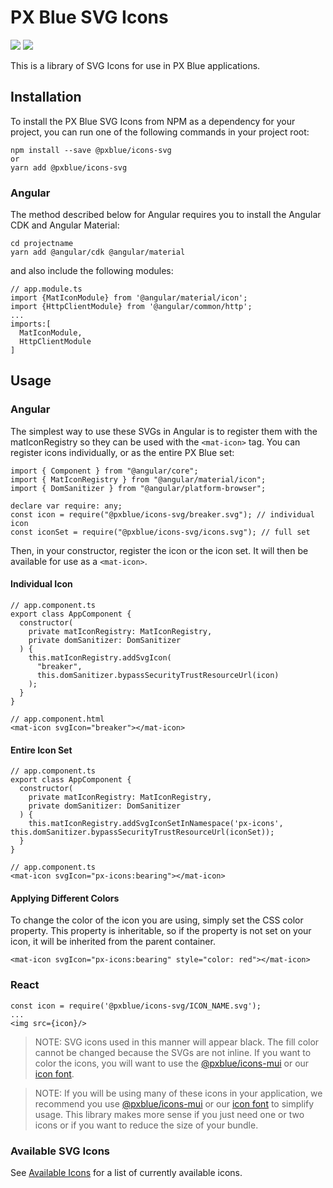 # PX Blue SVG Icons
[![](https://img.shields.io/npm/v/@pxblue/icons-svg.svg?label=@pxblue/icons-svg&style=flat)](https://www.npmjs.com/package/@pxblue/icons-svg)
[![](https://img.shields.io/circleci/project/github/pxblue/icons/master.svg?style=flat)](https://circleci.com/gh/pxblue/icons/tree/master)


This is a library of SVG Icons for use in PX Blue applications.

## Installation
To install the PX Blue SVG Icons from NPM as a dependency for your project, you can run one of the following commands in your project root:
```
npm install --save @pxblue/icons-svg
or
yarn add @pxblue/icons-svg
```

### Angular
The method described below for Angular requires you to install the Angular CDK and Angular Material:
```
cd projectname
yarn add @angular/cdk @angular/material
```

and also include the following modules:
```
// app.module.ts
import {MatIconModule} from '@angular/material/icon';
import {HttpClientModule} from '@angular/common/http';
...
imports:[
  MatIconModule,
  HttpClientModule
]
```

## Usage

### Angular
The simplest way to use these SVGs in Angular is to register them with the matIconRegistry so they can be used with the ```<mat-icon>``` tag. You can register icons individually, or as the entire PX Blue set:

```
import { Component } from "@angular/core";
import { MatIconRegistry } from "@angular/material/icon";
import { DomSanitizer } from "@angular/platform-browser";

declare var require: any;
const icon = require("@pxblue/icons-svg/breaker.svg"); // individual icon
const iconSet = require("@pxblue/icons-svg/icons.svg"); // full set
```

Then, in your constructor, register the icon or the icon set. It will then be available for use as a ```<mat-icon>```.

#### Individual Icon
```
// app.component.ts
export class AppComponent {
  constructor(
    private matIconRegistry: MatIconRegistry,
    private domSanitizer: DomSanitizer
  ) {
    this.matIconRegistry.addSvgIcon(
      "breaker",
      this.domSanitizer.bypassSecurityTrustResourceUrl(icon)
    );
  }
}
```

```
// app.component.html
<mat-icon svgIcon="breaker"></mat-icon>
```

#### Entire Icon Set
```
// app.component.ts
export class AppComponent {
  constructor(
    private matIconRegistry: MatIconRegistry,
    private domSanitizer: DomSanitizer
  ) {
    this.matIconRegistry.addSvgIconSetInNamespace('px-icons', this.domSanitizer.bypassSecurityTrustResourceUrl(iconSet));
  }
}
```

```
// app.component.ts
<mat-icon svgIcon="px-icons:bearing"></mat-icon>
```

#### Applying Different Colors
To change the color of the icon you are using, simply set the CSS color property. This property is inheritable, so if the property is not set on your icon, it will be inherited from the parent container.

```
<mat-icon svgIcon="px-icons:bearing" style="color: red"></mat-icon>
```

### React
```
const icon = require('@pxblue/icons-svg/ICON_NAME.svg');
...
<img src={icon}/>
```

>NOTE: SVG icons used in this manner will appear black. The fill color cannot be changed because the SVGs are not inline. If you want to color the icons, you will want to use the [@pxblue/icons-mui](https://www.npmjs.com/package/@pxblue/icons-mui) or our [icon font](https://www.npmjs.com/package/@pxblue/icons).

>NOTE: If you will be using many of these icons in your application, we recommend you use [@pxblue/icons-mui](https://www.npmjs.com/package/@pxblue/icons-mui) or our [icon font](https://www.npmjs.com/package/@pxblue/icons) to simplify usage. This library makes more sense if you just need one or two icons or if you want to reduce the size of your bundle.

### Available SVG Icons
See [Available Icons](https://github.com/pxblue/icons/blob/master/available_icons.md) for a list of currently available icons.




